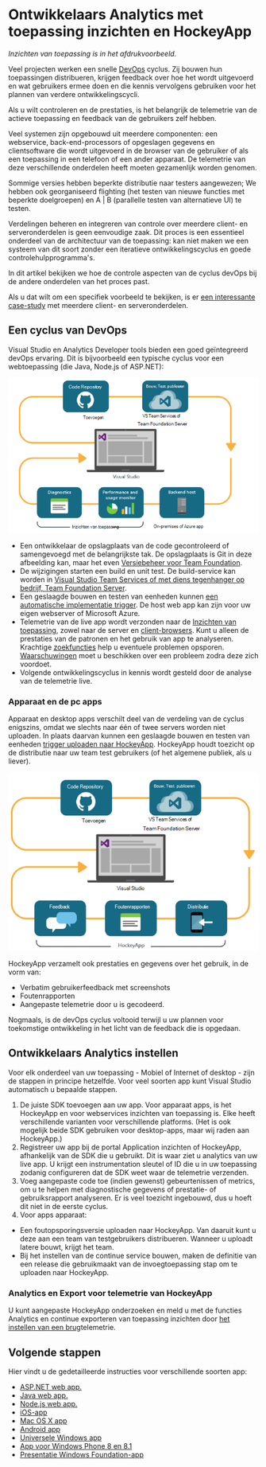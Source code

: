<properties
    pageTitle="Ontwikkelaars Analytics"
    description="DevOps met Visual Studio, toepassing inzichten en HockeyApp"
    authors="alancameronwills"
    services="application-insights"
    documentationCenter=""
    manager="douge"/>

<tags
    ms.service="application-insights"
    ms.workload="tbd"
    ms.tgt_pltfrm="ibiza"
    ms.devlang="na"
    ms.topic="article" 
    ms.date="05/18/2016"
    ms.author="awills"/>

# <a name="developer-analytics-with-application-insights-and-hockeyapp"></a>Ontwikkelaars Analytics met toepassing inzichten en HockeyApp

*Inzichten van toepassing is in het afdrukvoorbeeld.*

Veel projecten werken een snelle [DevOps](https://en.wikipedia.org/wiki/DevOps) cyclus. Zij bouwen hun toepassingen distribueren, krijgen feedback over hoe het wordt uitgevoerd en wat gebruikers ermee doen en die kennis vervolgens gebruiken voor het plannen van verdere ontwikkelingscycli. 

Als u wilt controleren en de prestaties, is het belangrijk de telemetrie van de actieve toepassing en feedback van de gebruikers zelf hebben. 

Veel systemen zijn opgebouwd uit meerdere componenten: een webservice, back-end-processors of opgeslagen gegevens en clientsoftware die wordt uitgevoerd in de browser van de gebruiker of als een toepassing in een telefoon of een ander apparaat. De telemetrie van deze verschillende onderdelen heeft moeten gezamenlijk worden genomen.

Sommige versies hebben beperkte distributie naar testers aangewezen; We hebben ook georganiseerd flighting (het testen van nieuwe functies met beperkte doelgroepen) en A | B (parallelle testen van alternatieve UI) te testen.

Verdelingen beheren en integreren van controle over meerdere client- en serveronderdelen is geen eenvoudige zaak. Dit proces is een essentieel onderdeel van de architectuur van de toepassing: kan niet maken we een systeem van dit soort zonder een iteratieve ontwikkelingscyclus en goede controlehulpprogramma's.

In dit artikel bekijken we hoe de controle aspecten van de cyclus devOps bij de andere onderdelen van het proces past. 

Als u dat wilt om een specifiek voorbeeld te bekijken, is er [een interessante case-study](http://aka.ms/mydrivingdocs) met meerdere client- en serveronderdelen.

## <a name="a-devops-cycle"></a>Een cyclus van DevOps

Visual Studio en Analytics Developer tools bieden een goed geïntegreerd devOps ervaring. Dit is bijvoorbeeld een typische cyclus voor een webtoepassing (die Java, Node.js of ASP.NET):

![Web app devops cyclus](./media/app-insights-developer-analytics/040.png)

* Een ontwikkelaar de opslagplaats van de code gecontroleerd of samengevoegd met de belangrijkste tak. De opslagplaats is Git in deze afbeelding kan, maar het even [Versiebeheer voor Team Foundation](https://www.visualstudio.com/docs/tfvc/overview).
* De wijzigingen starten een build en unit test. De build-service kan worden in [Visual Studio Team Services of met diens tegenhanger op bedrijf, Team Foundation Server](https://www.visualstudio.com/docs/vsts-tfs-overview). 
* Een geslaagde bouwen en testen van eenheden kunnen [een automatische implementatie trigger](https://www.visualstudio.com/docs/release/author-release-definition/more-release-definition). De host web app kan zijn voor uw eigen webserver of Microsoft Azure. 
* Telemetrie van de live app wordt verzonden naar de [Inzichten van toepassing](app-insights-overview.md), zowel naar de server en [client-browsers](app-insights-javascript.md). Kunt u alleen de prestaties van de patronen en het gebruik van app te analyseren. Krachtige [zoekfuncties](app-insights-analytics.md) help u eventuele problemen opsporen. [Waarschuwingen](app-insights-alerts.md) moet u beschikken over een probleem zodra deze zich voordoet. 
* Volgende ontwikkelingscyclus in kennis wordt gesteld door de analyse van de telemetrie live.

### <a name="device-and-desktop-apps"></a>Apparaat en de pc apps

Apparaat en desktop apps verschilt deel van de verdeling van de cyclus enigszins, omdat we slechts naar één of twee servers worden niet uploaden. In plaats daarvan kunnen een geslaagde bouwen en testen van eenheden [trigger uploaden naar HockeyApp](https://support.hockeyapp.net/kb/third-party-bug-trackers-services-and-webhooks/how-to-use-hockeyapp-with-visual-studio-team-services-vsts-or-team-foundation-server-tfs). HockeyApp houdt toezicht op de distributie naar uw team test gebruikers (of het algemene publiek, als u liever). 


![Apparaat devops cyclus](./media/app-insights-developer-analytics/030.png)

HockeyApp verzamelt ook prestaties en gegevens over het gebruik, in de vorm van:

* Verbatim gebruikerfeedback met screenshots
* Foutenrapporten
* Aangepaste telemetrie door u is gecodeerd.

Nogmaals, is de devOps cyclus voltooid terwijl u uw plannen voor toekomstige ontwikkeling in het licht van de feedback die is opgedaan.


## <a name="setting-up-developer-analytics"></a>Ontwikkelaars Analytics instellen

Voor elk onderdeel van uw toepassing - Mobiel of Internet of desktop - zijn de stappen in principe hetzelfde. Voor veel soorten app kunt Visual Studio automatisch u bepaalde stappen.

1. De juiste SDK toevoegen aan uw app. Voor apparaat apps, is het HockeyApp en voor webservices inzichten van toepassing is. Elke heeft verschillende varianten voor verschillende platforms. (Het is ook mogelijk beide SDK gebruiken voor desktop-apps, maar wij raden aan HockeyApp.)
2. Registreer uw app bij de portal Application inzichten of HockeyApp, afhankelijk van de SDK die u gebruikt. Dit is waar ziet u analytics van uw live app. U krijgt een instrumentation sleutel of ID die u in uw toepassing zodanig configureren dat de SDK weet waar de telemetrie verzenden.
3. Voeg aangepaste code toe (indien gewenst) gebeurtenissen of metrics, om u te helpen met diagnostische gegevens of prestatie- of gebruiksrapport analyseren. Er is veel toezicht ingebouwd, dus u hoeft dit niet in de eerste cyclus.
3. Voor apps apparaat:
 * Een foutopsporingsversie uploaden naar HockeyApp. Van daaruit kunt u deze aan een team van testgebruikers distribueren. Wanneer u uploadt latere bouwt, krijgt het team.
 * Bij het instellen van de continue service bouwen, maken de definitie van een release die gebruikmaakt van de invoegtoepassing stap om te uploaden naar HockeyApp.

### <a name="analytics-and-export-for-hockeyapp-telemetry"></a>Analytics en Export voor telemetrie van HockeyApp

U kunt aangepaste HockeyApp onderzoeken en meld u met de functies Analytics en continue exporteren van toepassing inzichten door [het instellen van een brug](app-insights-hockeyapp-bridge-app.md)telemetrie.



## <a name="next-steps"></a>Volgende stappen
 
Hier vindt u de gedetailleerde instructies voor verschillende soorten app:

* [ASP.NET web app.](app-insights-asp-net.md) 
* [Java web app.](app-insights-java-get-started.md)
* [Node.js web app.](https://github.com/Microsoft/ApplicationInsights-node.js)
* [iOS-app](https://support.hockeyapp.net/kb/client-integration-ios-mac-os-x-tvos/hockeyapp-for-ios)
* [Mac OS X app](https://support.hockeyapp.net/kb/client-integration-ios-mac-os-x-tvos/hockeyapp-for-mac-os-x)
* [Android app](https://support.hockeyapp.net/kb/client-integration-android/hockeyapp-for-android-sdk)
* [Universele Windows app](https://support.hockeyapp.net/kb/client-integration-windows-and-windows-phone/how-to-create-an-app-for-uwp)
* [App voor Windows Phone 8 en 8.1](https://support.hockeyapp.net/kb/client-integration-windows-and-windows-phone/hockeyapp-for-windows-phone-silverlight-apps-80-and-81)
* [Presentatie Windows Foundation-app](https://support.hockeyapp.net/kb/client-integration-windows-and-windows-phone/hockeyapp-for-windows-wpf-apps)


